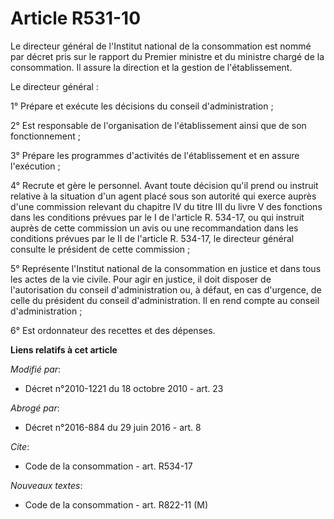 # Article R531-10

Le directeur général de l'Institut national de la consommation est nommé par décret pris sur le rapport du Premier ministre
et du ministre chargé de la consommation. Il assure la direction et la gestion de l'établissement. 

Le directeur général : 

1° Prépare et exécute les décisions du conseil d'administration ; 

2° Est responsable de l'organisation de l'établissement ainsi que de son fonctionnement ; 

3° Prépare les programmes d'activités de l'établissement et en assure l'exécution ; 

4° Recrute et gère le personnel. Avant toute décision qu'il prend ou instruit relative à la situation d'un agent placé sous
son autorité qui exerce auprès d'une commission relevant du chapitre IV du titre III du livre V des fonctions dans les
conditions prévues par le I de l'article R. 534-17, ou qui instruit auprès de cette commission un avis ou une recommandation
dans les conditions prévues par le II de l'article R. 534-17, le directeur général consulte le président de cette
commission ; 

5° Représente l'Institut national de la consommation en justice et dans tous les actes de la vie civile. Pour agir en
justice, il doit disposer de l'autorisation du conseil d'administration ou, à défaut, en cas d'urgence, de celle du président
du conseil d'administration. Il en rend compte au conseil d'administration ; 

6° Est ordonnateur des recettes et des dépenses.

**Liens relatifs à cet article**

_Modifié par_:

  - Décret n°2010-1221 du 18 octobre 2010 - art. 23

_Abrogé par_:

  - Décret n°2016-884 du 29 juin 2016 - art. 8

_Cite_:

  - Code de la consommation - art. R534-17

_Nouveaux textes_:

  - Code de la consommation - art. R822-11 (M)
